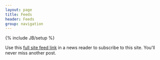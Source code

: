 ```yaml
---
layout: page
title: Feeds
header: Feeds
group: navigation
---
```

{% include JB/setup %}

Use this [full site feed link](/atom.xml) in a news reader to subscribe to this site. You'll never miss another post.
